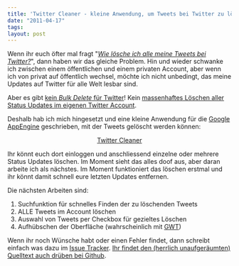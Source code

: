 ```yaml
---
title: 'Twitter Cleaner - kleine Anwendung, um Tweets bei Twitter zu löschen'
date: "2011-04-17"
tags: 
layout: post
---
```

Wenn ihr euch öfter mal fragt "<em><a href="http://twittercleaner.appspot.com/index.jsp">Wie lösche ich alle meine Tweets bei Twitter?</a></em>", dann haben wir das gleiche Problem. Hin und wieder schwanke ich zwischen einem öffentlichen und einem privaten Account, aber wenn ich von privat auf öffentlich wechsel, möchte ich nicht unbedingt, das meine Updates auf Twitter für alle Welt lesbar sind.

Aber es gibt <a href="http://twittercleaner.appspot.com/index.jsp">kein <em>Bulk Delete</em> für Twitter</a>! Kein <a href="http://twittercleaner.appspot.com/index.jsp">massenhaftes Löschen aller Status Updates im eigenen Twitter Account</a>.

Deshalb hab ich mich hingesetzt und eine kleine Anwendung für die <a href="http://code.google.com/intl/de-DE/appengine/">Google AppEngine</a> geschrieben, mit der Tweets gelöscht werden können:
<p style="text-align: center;"><a href="http://twittercleaner.appspot.com/">Twitter Cleaner</a></p>
Ihr könnt euch dort einloggen und anschliessend einzelne oder mehrere Status Updates löschen. Im Moment sieht das alles doof aus, aber daran arbeite ich als nächstes. Im Moment funktioniert das löschen erstmal und ihr könnt damit schnell eure letzten Updates entfernen.

Die nächsten Arbeiten sind:
<ol>
	<li>Suchfunktion für schnelles Finden der zu löschenden Tweets</li>
	<li>ALLE Tweets im Account löschen</li>
	<li>Auswahl von Tweets per Checkbox für gezieltes Löschen</li>
	<li>Aufhübschen der Oberfläche (wahrscheinlich mit <a href="http://code.google.com/intl/de-DE/webtoolkit/">GWT</a>)</li>
</ol>

Wenn ihr noch Wünsche habt oder einen Fehler findet, dann schreibt einfach was dazu im <a href="https://github.com/MoriTanosuke/TwitterCleaner/issues">Issue Tracker</a>. <a href="https://github.com/MoriTanosuke/TwitterCleaner">Ihr findet den (herrlich unaufgeräumten) Quelltext auch drüben bei Github</a>.
